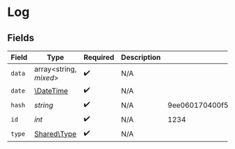 # Log


## Fields

| Field                                                            | Type                                                             | Required                                                         | Description                                                      | Example                                                          |
| ---------------------------------------------------------------- | ---------------------------------------------------------------- | ---------------------------------------------------------------- | ---------------------------------------------------------------- | ---------------------------------------------------------------- |
| `data`                                                           | array<string, *mixed*>                                           | :heavy_check_mark:                                               | N/A                                                              |                                                                  |
| `date`                                                           | [\DateTime](https://www.php.net/manual/en/class.datetime.php)    | :heavy_check_mark:                                               | N/A                                                              |                                                                  |
| `hash`                                                           | *string*                                                         | :heavy_check_mark:                                               | N/A                                                              | 9ee060170400f556b7e1575cb13f9db004f150a08355c7431c62bc639166431e |
| `id`                                                             | *int*                                                            | :heavy_check_mark:                                               | N/A                                                              | 1234                                                             |
| `type`                                                           | [Shared\Type](../../Models/Shared/Type.md)                       | :heavy_check_mark:                                               | N/A                                                              |                                                                  |